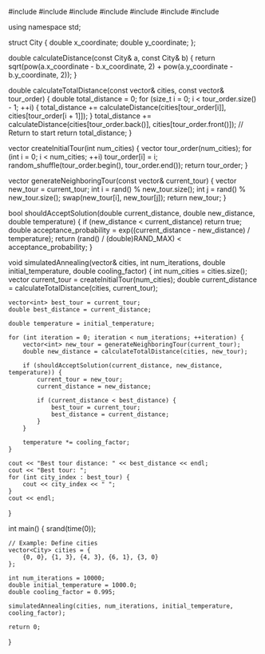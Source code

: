 #include <iostream>
#include <vector>
#include <cmath>
#include <cstdlib>
#include <ctime>
#include <algorithm>
#include <limits>

using namespace std;

struct City {
    double x_coordinate;
    double y_coordinate;
};

double calculateDistance(const City& a, const City& b)
{
    return sqrt(pow(a.x_coordinate - b.x_coordinate, 2) + pow(a.y_coordinate - b.y_coordinate, 2));
}

double calculateTotalDistance(const vector<City>& cities, const vector<int>& tour_order) {
    double total_distance = 0;
    for (size_t i = 0; i < tour_order.size() - 1; ++i) {
        total_distance += calculateDistance(cities[tour_order[i]], cities[tour_order[i + 1]]);
    }
    total_distance += calculateDistance(cities[tour_order.back()], cities[tour_order.front()]); // Return to start
    return total_distance;
}

vector<int> createInitialTour(int num_cities) {
    vector<int> tour_order(num_cities);
    for (int i = 0; i < num_cities; ++i) tour_order[i] = i;
    random_shuffle(tour_order.begin(), tour_order.end());
    return tour_order;
}

vector<int> generateNeighboringTour(const vector<int>& current_tour) {
    vector<int> new_tour = current_tour;
    int i = rand() % new_tour.size();
    int j = rand() % new_tour.size();
    swap(new_tour[i], new_tour[j]);
    return new_tour;
}

bool shouldAcceptSolution(double current_distance, double new_distance, double temperature) {
    if (new_distance < current_distance) return true;
    double acceptance_probability = exp((current_distance - new_distance) / temperature);
    return (rand() / (double)RAND_MAX) < acceptance_probability;
}

void simulatedAnnealing(vector<City>& cities, int num_iterations, double initial_temperature, double cooling_factor) {
    int num_cities = cities.size();
    vector<int> current_tour = createInitialTour(num_cities);
    double current_distance = calculateTotalDistance(cities, current_tour);

    vector<int> best_tour = current_tour;
    double best_distance = current_distance;

    double temperature = initial_temperature;

    for (int iteration = 0; iteration < num_iterations; ++iteration) {
        vector<int> new_tour = generateNeighboringTour(current_tour);
        double new_distance = calculateTotalDistance(cities, new_tour);

        if (shouldAcceptSolution(current_distance, new_distance, temperature)) {
            current_tour = new_tour;
            current_distance = new_distance;

            if (current_distance < best_distance) {
                best_tour = current_tour;
                best_distance = current_distance;
            }
        }

        temperature *= cooling_factor;
    }

    cout << "Best tour distance: " << best_distance << endl;
    cout << "Best tour: ";
    for (int city_index : best_tour) {
        cout << city_index << " ";
    }
    cout << endl;
}

int main() {
    srand(time(0));

    // Example: Define cities
    vector<City> cities = {
        {0, 0}, {1, 3}, {4, 3}, {6, 1}, {3, 0}
    };

    int num_iterations = 10000;
    double initial_temperature = 1000.0;
    double cooling_factor = 0.995;

    simulatedAnnealing(cities, num_iterations, initial_temperature, cooling_factor);

    return 0;
}
